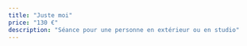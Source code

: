 ```yaml
---
title: "Juste moi"
price: "130 €"
description: "Séance pour une personne en extérieur ou en studio"
---
```

